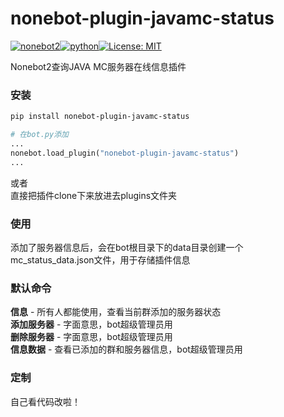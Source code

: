 <!-- [![tests](https://github.com/ffreemt/nonebot-plugin-guess-game/actions/workflows/routine-tests.yml/badge.svg)](https://github.com/ffreemt/nonebot-plugin-guess-game/actions/workflows/routine-tests.yml) -->
# nonebot-plugin-javamc-status
[![nonebot2](https://img.shields.io/static/v1?label=nonebot&message=v2rc1%2B&color=green)](https://v2.nonebot.dev/)[![python](https://img.shields.io/static/v1?label=python+&message=3.9%2B&color=blue)](https://img.shields.io/static/v1?label=python+&message=3.7%2B&color=blue)[![License: MIT](https://img.shields.io/badge/License-MIT-yellow.svg)](https://opensource.org/licenses/MIT)

Nonebot2查询JAVA MC服务器在线信息插件

### 安装

```bash
pip install nonebot-plugin-javamc-status
```
```python
# 在bot.py添加
...
nonebot.load_plugin("nonebot-plugin-javamc-status")
...
```
或者  
直接把插件clone下来放进去plugins文件夹

### 使用

添加了服务器信息后，会在bot根目录下的data目录创建一个mc_status_data.json文件，用于存储插件信息

### 默认命令  
**信息** - 所有人都能使用，查看当前群添加的服务器状态  
**添加服务器** - 字面意思，bot超级管理员用  
**删除服务器** - 字面意思，bot超级管理员用  
**信息数据** - 查看已添加的群和服务器信息，bot超级管理员用  

### 定制

自己看代码改啦！